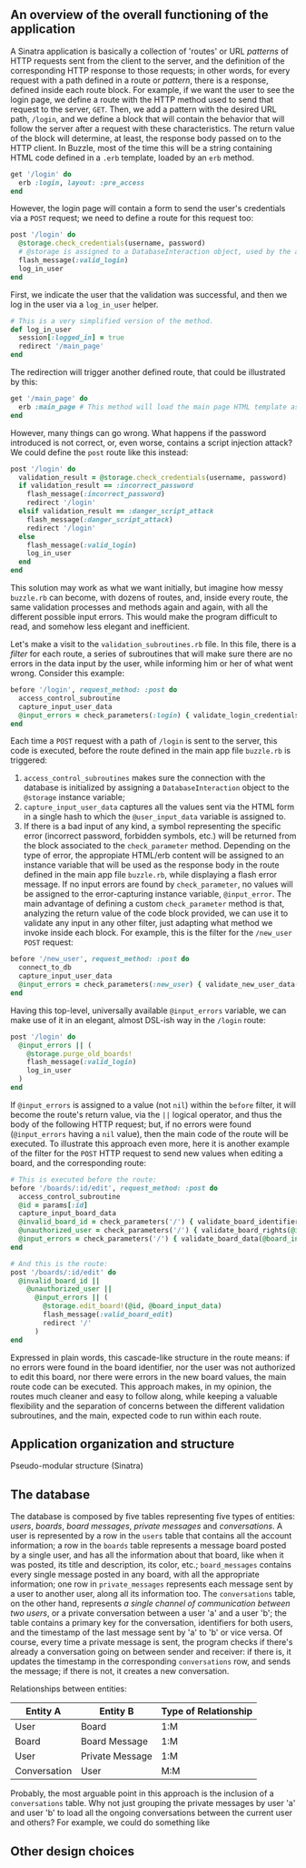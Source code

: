 ## An overview of the overall functioning of the application

A Sinatra application is basically a collection of 'routes' or URL _patterns_ of HTTP requests sent from the client to the server, and the definition of the corresponding HTTP response to those requests; in other words, for every request with a path defined in a route or _pattern_, there is a response, defined inside each route block.
For example, if we want the user to see the login page, we define a route with the HTTP method used to send that request to the server, `GET`. Then, we add a pattern with the desired URL path, `/login`, and we define a block that will contain the behavior that will follow the server after a request with these characteristics. The return value of the block will determine, at least, the response body passed on to the HTTP client. In Buzzle, most of the time this will be a string containing HTML code defined in a `.erb` template, loaded by an `erb` method.

```ruby
get '/login' do
  erb :login, layout: :pre_access
end
```

However, the login page will contain a form to send the user's credentials via a `POST` request; we need to define a route for this request too:

```ruby
post '/login' do
  @storage.check_credentials(username, password) 
  # @storage is assigned to a DatabaseInteraction object, used by the app to 'talk' with the database.
  flash_message(:valid_login)
  log_in_user
end
```

First, we indicate the user that the validation was successful, and then we log in the user via a `log_in_user` helper.

```ruby
# This is a very simplified version of the method.
def log_in_user
  session[:logged_in] = true
  redirect '/main_page'
end
```

The redirection will trigger another defined route, that could be illustrated by this:

```ruby
get '/main_page' do
  erb :main_page # This method will load the main page HTML template as the HTTP response body.
end
```
However, many things can go wrong. What happens if the password introduced is not correct, or, even worse, contains a script injection attack? We could define the `post` route like this instead:

```ruby
post '/login' do
  validation_result = @storage.check_credentials(username, password) 
  if validation_result == :incorrect_password
    flash_message(:incorrect_password)
    redirect '/login'
  elsif validation_result == :danger_script_attack
    flash_message(:danger_script_attack)
    redirect '/login'
  else
    flash_message(:valid_login)
    log_in_user
  end
end
```

This solution may work as what we want initially, but imagine how messy `buzzle.rb` can become, with dozens of routes, and, inside every route, the same validation processes and methods again and again, with all the different possible input errors. This would make the program difficult to read, and somehow less elegant and inefficient. 

Let's make a visit to the `validation_subroutines.rb` file. In this file, there is a _filter_ for each route, a series of subroutines that will make sure there are no errors in the data input by the user, while informing him or her of what went wrong. Consider this example:

```ruby
before '/login', request_method: :post do
  access_control_subroutine
  capture_input_user_data
  @input_errors = check_parameters(:login) { validate_login_credentials(@user_input_data) }
end
```

Each time a `POST` request with a path of `/login` is sent to the server, this code is executed, before the route defined in the main app file `buzzle.rb` is triggered: 

1. `access_control_subroutines` makes sure the connection with the database is initialized by assigning a `DatabaseInteraction` object to the `@storage` instance variable; 
2. `capture_input_user_data` captures all the values sent via the HTML form in a single hash to which the `@user_input_data` variable is assigned to. 
3. If there is a bad input of any kind, a symbol representing the specific error (incorrect password, forbidden symbols, etc.) will be returned from the block associated to the `check_parameter` method. Depending on the type of error, the appropiate HTML/erb content will be assigned to an instance variable that will be used as the response body in the route defined in the main app file `buzzle.rb`, while displaying a flash error message. If no input errors are found by `check_parameter`, no values will be assigned to the error-capturing instance variable, `@input_error`. The main advantage of defining a custom `check_parameter` method is that, analyzing the return value of the code block provided, we can use it to validate any input in any other filter, just adapting what method we invoke inside each block. For example, this is the filter for the `/new_user` `POST` request:

```ruby
before '/new_user', request_method: :post do
  connect_to_db
  capture_input_user_data
  @input_errors = check_parameters(:new_user) { validate_new_user_data(@user_input_data) }
end
```

Having this top-level, universally available `@input_errors` variable, we can make use of it in an elegant, almost DSL-ish way in the `/login` route:

```ruby
post '/login' do
  @input_errors || (
    @storage.purge_old_boards!
    flash_message(:valid_login)
    log_in_user
  )
end
```

If `@input_errors` is assigned to a value (not `nil`) within the `before` filter, it will become the route's return value, via the `||` logical operator, and thus the body of the following HTTP request; but, if no errors were found (`@input_errors` having a `nil` value), then the main code of the route will be executed. To illustrate this approach even more, here it is another example of the filter for the `POST` HTTP request to send new values when editing a board, and the corresponding route:

```ruby
# This is executed before the route:
before '/boards/:id/edit', request_method: :post do
  access_control_subroutine
  @id = params[:id]
  capture_input_board_data
  @invalid_board_id = check_parameters('/') { validate_board_identifier(@id) }
  @unauthorized_user = check_parameters('/') { validate_board_rights(@id) }
  @input_errors = check_parameters('/') { validate_board_data(@board_input_data) }
end
```

```ruby
# And this is the route:
post '/boards/:id/edit' do
  @invalid_board_id ||
    @unauthorized_user || 
      @input_errors || (
        @storage.edit_board!(@id, @board_input_data)
        flash_message(:valid_board_edit)
        redirect '/'
      )
end
```
Expressed in plain words, this cascade-like structure in the route means: if no errors were found in the board identifier, nor the user was not authorized to edit this board, nor there were errors in the new board values, the main route code can be executed. This approach makes, in my opinion, the routes much cleaner and easy to follow along, while keeping a valuable flexibility and the separation of concerns between the different validation subroutines, and the main, expected code to run within each route.

## Application organization and structure

Pseudo-modular structure (Sinatra)


## The database

The database is composed by five tables representing five types of entities: _users_, _boards_, _board messages_, _private messages_ and _conversations_. A user is represented by a row in the `users` table that contains all the account information; a row in the `boards` table represents a message board posted by a single user, and has all the information about that board, like when it was posted, its title and description, its color, etc.; `board_messages` contains every single message posted in any board, with all the appropriate information; one row in `private_messages` represents each message sent by a user to another user, along all its information too. The `conversations` table, on the other hand, represents _a single channel of communication between two users_, or a private conversation between a user 'a' and a user 'b'; the table contains a primary key for the conversation, identifiers for both users, and the timestamp of the last message sent by 'a' to 'b' or vice versa. Of course, every time a private message is sent, the program checks if there's already a conversation going on between sender and receiver: if there is, it updates the timestamp in the corresponding `conversations` row, and sends the message; if there is not, it creates a new conversation.

Relationships between entities:

| **Entity A**  | **Entity B**        | **Type of Relationship** |
|--------------|-----------------|----------------------|
| User         | Board           | 1:M                  |
| Board        | Board Message   | 1:M                  |
| User         | Private Message | 1:M                  |
| Conversation | User            | M:M                  |

Probably, the most arguable point in this approach is the inclusion of a `conversations` table. Why not just grouping the private messages by user 'a' and user 'b' to load all the ongoing conversations between the current user and others? For example, we could do something like

## Other design choices



